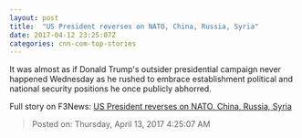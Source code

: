 ```yaml
---
layout: post
title:  "US President reverses on NATO, China, Russia, Syria"
date: 2017-04-12 23:25:07Z
categories: cnn-com-top-stories
---
```


It was almost as if Donald Trump's outsider presidential campaign never happened Wednesday as he rushed to embrace establishment political and national security positions he once publicly abhorred.


Full story on F3News: [US President reverses on NATO, China, Russia, Syria](http://www.f3nws.com/n/dqS3nF)

> Posted on: Thursday, April 13, 2017 4:25:07 AM
